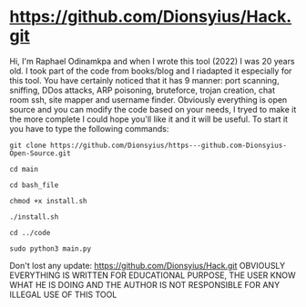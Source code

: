 # https://github.com/Dionsyius/Hack.git

Hi, I'm Raphael Odinamkpa and when I wrote this tool (2022) I was 20 years old. I took part of the code from books/blog and I riadapted it especially for this tool. You have certainly noticed that it has 9 manner: port scanning, sniffing, DDos attacks, ARP poisoning, bruteforce, trojan creation, chat room ssh, site mapper and username finder. Obviously everything is open source and you can modify the code based on your needs, I tryed to make it the more complete I could hope you'll like it and it will be useful.
To start it you have to type the following commands:
```
git clone https://github.com/Dionsyius/https---github.com-Dionsyius-Open-Source.git
```
```
cd main
```
```
cd bash_file
```
```
chmod +x install.sh
```
```
./install.sh
```
```
cd ../code
```
```
sudo python3 main.py
```

Don't lost any update: https://github.com/Dionsyius/Hack.git
OBVIOUSLY EVERYTHING IS WRITTEN FOR EDUCATIONAL PURPOSE, THE USER KNOW WHAT HE IS DOING AND THE AUTHOR IS NOT RESPONSIBLE FOR ANY ILLEGAL USE OF THIS TOOL
